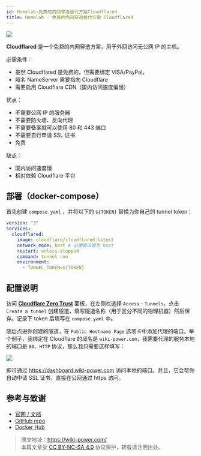 ```yaml
---
id: Homelab-免费的内网穿透替代方案Cloudflared
title: Homelab - 免费的内网穿透替代方案 Cloudflared
---
```


![](https://wiki-media-1253965369.cos.ap-guangzhou.myqcloud.com/img/20230416143051.png)

**Cloudflared** 是一个免费的内网穿透方案，用于外网访问无公网 IP 的主机。

必需条件：

- 虽然 Cloudflared 是免费的，但需要绑定 VISA/PayPal。
- 域名 NameServer 需要指向 Cloudflare
- 需要启用 Cloudflare CDN（国内访问速度偏慢）

优点：

- 不需要公网 IP 的服务器
- 不需要防火墙、反向代理
- 不需要备案就可以使用 80 和 443 端口
- 不需要自行申请 SSL 证书
- 免费

缺点：

- 国内访问速度慢
- 相对依赖 Cloudflare 平台

## 部署（docker-compose）

首先创建 `compose.yaml` ，并将以下的 `${TOKEN}` 替换为你自己的 tunnel token：

```yaml title="compose.yaml"
version: "3"
services:
  cloudflared:
    image: cloudflare/cloudflared:latest
    network_mode: host # 必需要设置为 host
    restart: unless-stopped
    command: tunnel run
    environment:
      - TUNNEL_TOKEN=${TOKEN}
```

## 配置说明

访问 [**Cloudflare Zero Trust**](https://one.dash.cloudflare.com/) 面板，在左侧栏选择 `Access` - `Tunnels`，点击 `Create a tunnel` 创建隧道，填写隧道名称（用于区分不同的物理机器）然后保存。记录下 token 后填写在 `compose.yaml` 中。

随后点进你创建的隧道，在 `Public Hostname Page` 选项卡中添加代理的端口。举个例子，我绑定在 Cloudflare 的域名是 `wiki-power.com`，我需要代理的服务本地的端口是 `80`、`HTTP` 协议，那么我只需要这样填写：

![](https://wiki-media-1253965369.cos.ap-guangzhou.myqcloud.com/img/20230416183438.png)

即可通过 <https://dashboard.wiki-power.com> 访问本地的端口。并且，它会帮你自动申请 SSL 证书，直接在公网通过 https 访问。

## 参考与致谢

- [官网 / 文档](https://developers.cloudflare.com/cloudflare-one/connections/connect-apps/)
- [GitHub repo](https://github.com/cloudflare/cloudflared)
- [Docker Hub](https://hub.docker.com/r/cloudflare/cloudflared)

> 原文地址：<https://wiki-power.com/>  
> 本篇文章受 [CC BY-NC-SA 4.0](https://creativecommons.org/licenses/by/4.0/deed.zh) 协议保护，转载请注明出处。
